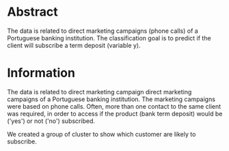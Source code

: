 # Abstract
The data is related to direct marketing campaigns (phone calls) of a Portuguese banking institution. The classification goal is to predict if the client will subscribe a term deposit (variable y).

# Information
The data is related to direct marketing campaign direct marketing campaigns of a Portuguese banking institution. The marketing campaigns were based on phone calls. Often, more than one contact to the same client was required, in order to access if the product (bank term deposit) would be ('yes') or not ('no') subscribed.


We created a group of cluster to show which customer are likely to subscribe.
